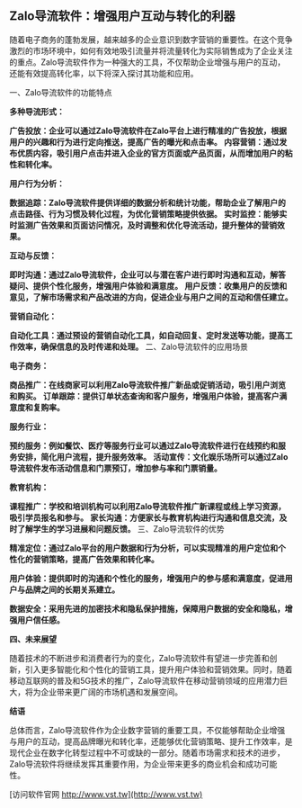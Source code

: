 ## **Zalo导流软件：增强用户互动与转化的利器**

随着电子商务的蓬勃发展，越来越多的企业意识到数字营销的重要性。在这个竞争激烈的市场环境中，如何有效地吸引流量并将流量转化为实际销售成为了企业关注的重点。Zalo导流软件作为一种强大的工具，不仅帮助企业增强与用户的互动，还能有效提高转化率，以下将深入探讨其功能和应用。

一、Zalo导流软件的功能特点

**多种导流形式：**

**广告投放：企业可以通过Zalo导流软件在Zalo平台上进行精准的广告投放，根据用户的兴趣和行为进行定向推送，提高广告的曝光和点击率。**
**内容营销：通过发布优质内容，吸引用户点击并进入企业的官方页面或产品页面，从而增加用户的粘性和转化率。**

**用户行为分析：**

**数据追踪：Zalo导流软件提供详细的数据分析和统计功能，帮助企业了解用户的点击路径、行为习惯及转化过程，为优化营销策略提供依据。**
**实时监控：能够实时监测广告效果和页面访问情况，及时调整和优化导流活动，提升整体的营销效果。**

**互动与反馈：**

**即时沟通：通过Zalo导流软件，企业可以与潜在客户进行即时沟通和互动，解答疑问、提供个性化服务，增强用户体验和满意度。**
**用户反馈：收集用户的反馈和意见，了解市场需求和产品改进的方向，促进企业与用户之间的互动和信任建立。**

**营销自动化：**

**自动化工具：通过预设的营销自动化工具，如自动回复、定时发送等功能，提高工作效率，确保信息的及时传递和处理。**
二、Zalo导流软件的应用场景

**电子商务：**

**商品推广：在线商家可以利用Zalo导流软件推广新品或促销活动，吸引用户浏览和购买。**
**订单跟踪：提供订单状态查询和客户服务，增强用户体验，提高客户满意度和复购率。**

**服务行业：**

**预约服务：例如餐饮、医疗等服务行业可以通过Zalo导流软件进行在线预约和服务安排，简化用户流程，提升服务效率。**
**活动宣传：文化娱乐场所可以通过Zalo导流软件发布活动信息和门票预订，增加参与率和门票销量。**

**教育机构：**

**课程推广：学校和培训机构可以利用Zalo导流软件推广新课程或线上学习资源，吸引学员报名和参与。**
**家长沟通：方便家长与教育机构进行沟通和信息交流，及时了解学生的学习进展和问题反馈。**
三、Zalo导流软件的优势

**精准定位：通过Zalo平台的用户数据和行为分析，可以实现精准的用户定位和个性化的营销策略，提高广告效果和转化率。**

**用户体验：提供即时的沟通和个性化的服务，增强用户的参与感和满意度，促进用户与品牌之间的长期关系建立。**

**数据安全：采用先进的加密技术和隐私保护措施，保障用户数据的安全和隐私，增强用户信任感。**

**四、未来展望**

随着技术的不断进步和消费者行为的变化，Zalo导流软件有望进一步完善和创新，引入更多智能化和个性化的营销工具，提升用户体验和营销效果。同时，随着移动互联网的普及和5G技术的推广，Zalo导流软件在移动营销领域的应用潜力巨大，将为企业带来更广阔的市场机遇和发展空间。

**结语**

总体而言，Zalo导流软件作为企业数字营销的重要工具，不仅能够帮助企业增强与用户的互动，提高品牌曝光和转化率，还能够优化营销策略、提升工作效率，是现代企业在数字化转型过程中不可或缺的一部分。随着市场需求和技术的进步，Zalo导流软件将继续发挥其重要作用，为企业带来更多的商业机会和成功可能性。


[访问软件官网 http://www.vst.tw](http://www.vst.tw)
